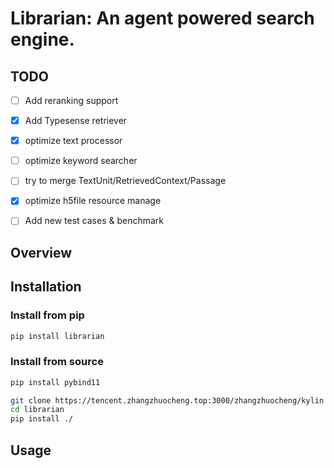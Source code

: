 # Librarian: An agent powered search engine.



## TODO
- [ ] Add reranking support
- [x] Add Typesense retriever
- [x] optimize text processor
- [ ] optimize keyword searcher
- [ ] try to merge TextUnit/RetrievedContext/Passage
- [x] optimize h5file resource manage
- [ ] Add new test cases & benchmark




## Overview


## Installation

### Install from pip
```bash
pip install librarian
```


### Install from source
```bash
pip install pybind11

git clone https://tencent.zhangzhuocheng.top:3000/zhangzhuocheng/kylin
cd librarian
pip install ./
```

## Usage



